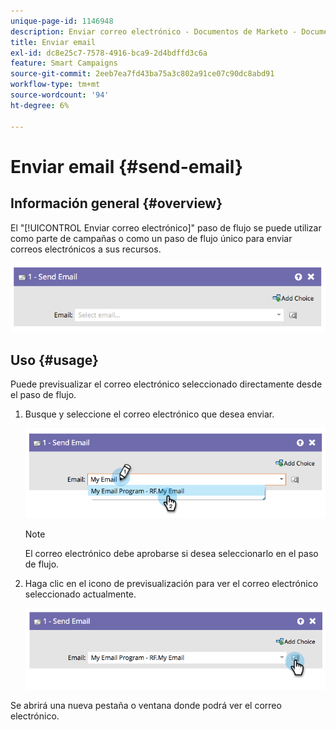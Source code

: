 ```yaml
---
unique-page-id: 1146948
description: Enviar correo electrónico - Documentos de Marketo - Documentación del producto
title: Enviar email
exl-id: dc8e25c7-7578-4916-bca9-2d4bdffd3c6a
feature: Smart Campaigns
source-git-commit: 2eeb7ea7fd43ba75a3c802a91ce07c90dc8abd91
workflow-type: tm+mt
source-wordcount: '94'
ht-degree: 6%

---
```


# Enviar email {#send-email}

## Información general {#overview}

El &quot;[!UICONTROL Enviar correo electrónico]&quot; paso de flujo se puede utilizar como parte de campañas o como un paso de flujo único para enviar correos electrónicos a sus recursos.

![](assets/image2014-9-22-10-3a8-3a11.png)

## Uso {#usage}

Puede previsualizar el correo electrónico seleccionado directamente desde el paso de flujo.

1. Busque y seleccione el correo electrónico que desea enviar.

   ![](assets/image2014-9-22-10-3a8-3a15.png)

   >[!NOTE]
   >
   >El correo electrónico debe aprobarse si desea seleccionarlo en el paso de flujo.

1. Haga clic en el icono de previsualización para ver el correo electrónico seleccionado actualmente.

   ![](assets/image2014-9-22-10-3a8-3a22.png)

Se abrirá una nueva pestaña o ventana donde podrá ver el correo electrónico.

